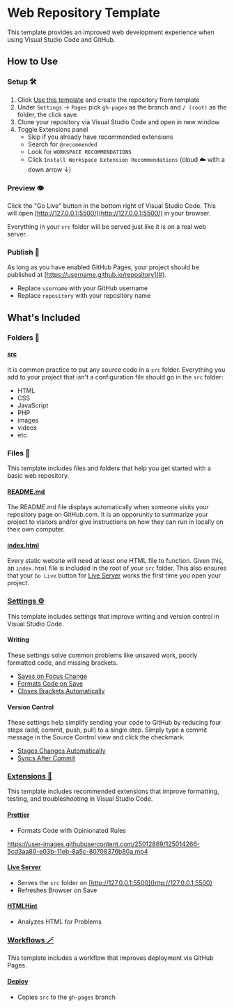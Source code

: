 # Web Repository Template

This template provides an improved web development experience when using Visual Studio Code and GitHub.

## How to Use

### Setup 🛠

1. Click [Use this template](https://github.com/ansipes/mejo-web-template) and create the repository from template
2. Under `Settings` -> `Pages` pick `gh-pages` as the branch and `/ (root)` as the folder, the click save
3. Clone your repository via Visual Studio Code and open in new window
4. Toggle Extensions panel
   - Skip if you already have recommended extensions
   - Search for `@recommended`
   - Look for `WORKSPACE RECOMMENDATIONS`
   - Click `Install Workspace Extension Recommendations` (cloud ☁️ with a down arrow ↓)

### Preview 👁

Click the "Go Live" button in the bottom right of Visual Studio Code. This will open [http://127.0.0.1:5500/](http://127.0.0.1:5500/) in your browser.

Everything in your `src` folder will be served just like it is on a real web server.

### Publish 🚀

As long as you have enabled GitHub Pages, your project should be published at [https://username.github.io/repository](#).

- Replace `username` with your GitHub username
- Replace `repository` with your repository name

## What's Included

### Folders 📁

#### [src](../../src)

It is common practice to put any source code in a `src` folder. Everything you add to your project that isn't a configuration file should go in the `src` folder:

- HTML
- CSS
- JavaScript
- PHP
- images
- videos
- etc.

### Files 📄

This template includes files and folders that help you get started with a basic web repository.

#### [README.md](../../README.md)

The README.md file displays automatically when someone visits your repository page on GitHub.com. It is an opporunity to summarize your project to visitors and/or give instructions on how they can run in locally on their own computer.

#### [index.html](../../src/index.html)

Every static website will need at least one HTML file to function. Given this, an `index.html` file is included in the root of your `src` folder. This also ensures that your `Go Live` button for [Live Server](#Live-Server) works the first time you open your project.

### [Settings ⚙️](../../.vscode/extensions.json)

This template includes settings that improve writing and version control in Visual Studio Code.

#### Writing

These settings solve common problems like unsaved work, poorly formatted code, and missing brackets.

- [Saves on Focus Change](https://github.com/ansipes/mejo-web-template/blob/812550fd1d1b7951cac2ded8ef2e9589e1ffe6b0/.vscode/settings.json#L2)
- [Formats Code on Save](https://github.com/ansipes/mejo-web-template/blob/812550fd1d1b7951cac2ded8ef2e9589e1ffe6b0/.vscode/settings.json#L3)
- [Closes Brackets Automatically](https://github.com/ansipes/mejo-web-template/blob/812550fd1d1b7951cac2ded8ef2e9589e1ffe6b0/.vscode/settings.json#L10)

#### Version Control

These settings help simplify sending your code to GitHub by reducing four steps (add, commit, push, pull) to a single step. Simply type a commit message in the Source Control view and click the checkmark.

- [Stages Changes Automatically](https://github.com/ansipes/mejo-web-template/blob/812550fd1d1b7951cac2ded8ef2e9589e1ffe6b0/.vscode/settings.json#L16)
- [Syncs After Commit](https://github.com/ansipes/mejo-web-template/blob/812550fd1d1b7951cac2ded8ef2e9589e1ffe6b0/.vscode/settings.json#L17)

### [Extensions 🔌](../../.vscode/extensions.json)

This template includes recommended extensions that improve formatting, testing, and troubleshooting in Visual Studio Code.

#### [Prettier](https://marketplace.visualstudio.com/items?itemName=esbenp.prettier-vscode)

- Formats Code with Opinionated Rules

https://user-images.githubusercontent.com/25012869/125014266-5cd3aa80-e03b-11eb-8a5c-80708376b80a.mp4

#### [Live Server](https://marketplace.visualstudio.com/items?itemName=ritwickdey.LiveServer)

- Serves the `src` folder on [http://127.0.0.1:5500](http://127.0.0.1:5500)
- Refreshes Browser on Save

#### [HTMLHint](https://marketplace.visualstudio.com/items?itemName=mkaufman.HTMLHint)

- Analyzes HTML for Problems

### [Workflows 🪄](../workflows)

This template includes a workflow that improves deployment via GitHub Pages.

#### [Deploy](../workflows/main.yml)

- Copies `src` to the `gh-pages` branch

